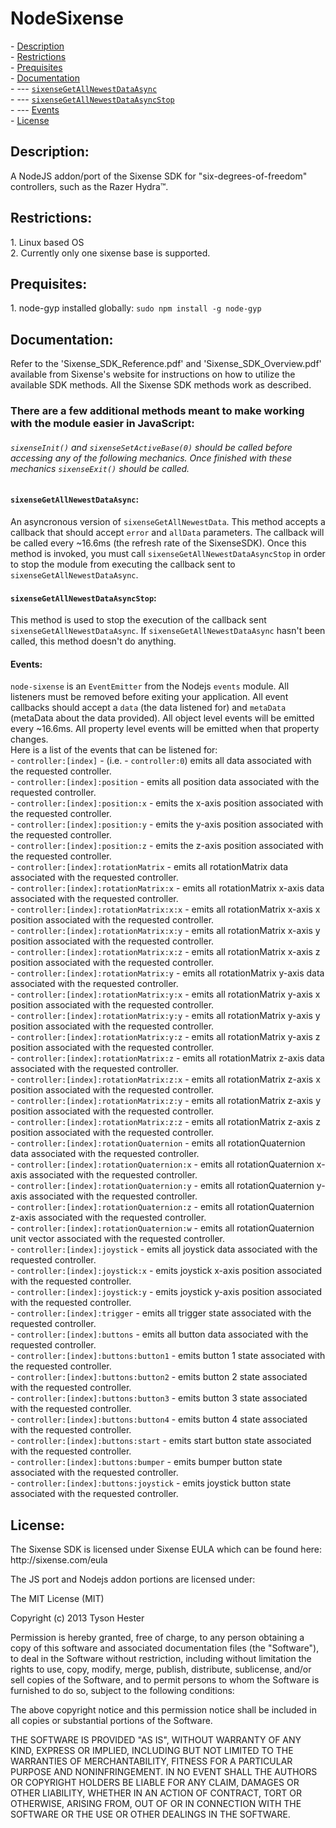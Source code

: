 <h1>NodeSixense</h1>
- <a href="https://github.com/ironman9967/NodeSixense#description">Description</a><br>
- <a href="https://github.com/ironman9967/NodeSixense#restrictions">Restrictions</a><br>
- <a href="https://github.com/ironman9967/NodeSixense#prequisites">Prequisites</a><br>
- <a href="https://github.com/ironman9967/NodeSixense#documentation">Documentation</a><br>
- --- <a href="https://github.com/ironman9967/NodeSixense#sixensegetallnewestdataasync"><code>sixenseGetAllNewestDataAsync</code></a><br>
- --- <a href="https://github.com/ironman9967/NodeSixense#sixensegetallnewestdataasyncstop"><code>sixenseGetAllNewestDataAsyncStop</code></a><br>
- --- <a href="https://github.com/ironman9967/NodeSixense#events">Events</a><br>
- <a href="https://github.com/ironman9967/NodeSixense#license">License</a><br>
<h2>Description:</h2>
A NodeJS addon/port of the Sixense SDK for "six-degrees-of-freedom" controllers, such as the Razer Hydra™.
<h2>Restrictions:</h2>
1. Linux based OS<br>
2. Currently only one sixense base is supported.<br>
<h2>Prequisites:</h2>
1. node-gyp installed globally: <code>sudo npm install -g node-gyp</code><br>
<h2>Documentation:</h2>
Refer to the 'Sixense_SDK_Reference.pdf' and 'Sixense_SDK_Overview.pdf' available from Sixense's website for instructions on how to utilize the available SDK methods. All the Sixense SDK methods work as described.
<h3>There are a few additional methods meant to make working with the module easier in JavaScript:</h3>
<h6><code>sixenseInit()</code> and <code>sixenseSetActiveBase(0)</code> should be called before accessing any of the following mechanics. Once finished with these mechanics <code>sixenseExit()</code> should be called.</h6>
<h4><code>sixenseGetAllNewestDataAsync</code>:</h4>
An asyncronous version of <code>sixenseGetAllNewestData</code>. This method accepts a callback that should accept <code>error</code> and <code>allData</code> parameters. The callback will be called every ~16.6ms (the refresh rate of the SixenseSDK). Once this method is invoked, you must call <code>sixenseGetAllNewestDataAsyncStop</code> in order to stop the module from executing the callback sent to <code>sixenseGetAllNewestDataAsync</code>.
<h4><code>sixenseGetAllNewestDataAsyncStop</code>:</h4>
This method is used to stop the execution of the callback sent <code>sixenseGetAllNewestDataAsync</code>. If <code>sixenseGetAllNewestDataAsync</code> hasn't been called, this method doesn't do anything.
<h4>Events:</h4>
<code>node-sixense</code> is an <code>EventEmitter</code> from the Nodejs <code>events</code> module. All listeners must be removed before exiting your application. All event callbacks should accept a <code>data</code> (the data listened for) and <code>metaData</code> (metaData about the data provided). All object level events will be emitted every ~16.6ms. All property level events will be emitted when that property changes.<br>
Here is a list of the events that can be listened for:<br>
- <code>controller:[index]</code> - (i.e. - <code>controller:0</code>) emits all data associated with the requested controller.<br>
- <code>controller:[index]:position</code> - emits all position data associated with the requested controller.<br>
- <code>controller:[index]:position:x</code> - emits the x-axis position associated with the requested controller.<br>
- <code>controller:[index]:position:y</code> - emits the y-axis position associated with the requested controller.<br>
- <code>controller:[index]:position:z</code> - emits the z-axis position associated with the requested controller.<br>
- <code>controller:[index]:rotationMatrix</code> - emits all rotationMatrix data associated with the requested controller.<br>
- <code>controller:[index]:rotationMatrix:x</code> - emits all rotationMatrix x-axis data associated with the requested controller.<br>
- <code>controller:[index]:rotationMatrix:x:x</code> - emits all rotationMatrix x-axis x position associated with the requested controller.<br>
- <code>controller:[index]:rotationMatrix:x:y</code> - emits all rotationMatrix x-axis y position associated with the requested controller.<br>
- <code>controller:[index]:rotationMatrix:x:z</code> - emits all rotationMatrix x-axis z position associated with the requested controller.<br>
- <code>controller:[index]:rotationMatrix:y</code> - emits all rotationMatrix y-axis data associated with the requested controller.<br>
- <code>controller:[index]:rotationMatrix:y:x</code> - emits all rotationMatrix y-axis x position associated with the requested controller.<br>
- <code>controller:[index]:rotationMatrix:y:y</code> - emits all rotationMatrix y-axis y position associated with the requested controller.<br>
- <code>controller:[index]:rotationMatrix:y:z</code> - emits all rotationMatrix y-axis z position associated with the requested controller.<br>
- <code>controller:[index]:rotationMatrix:z</code> - emits all rotationMatrix z-axis data associated with the requested controller.<br>
- <code>controller:[index]:rotationMatrix:z:x</code> - emits all rotationMatrix z-axis x position associated with the requested controller.<br>
- <code>controller:[index]:rotationMatrix:z:y</code> - emits all rotationMatrix z-axis y position associated with the requested controller.<br>
- <code>controller:[index]:rotationMatrix:z:z</code> - emits all rotationMatrix z-axis z position associated with the requested controller.<br>
- <code>controller:[index]:rotationQuaternion</code> - emits all rotationQuaternion data associated with the requested controller.<br>
- <code>controller:[index]:rotationQuaternion:x</code> - emits all rotationQuaternion x-axis associated with the requested controller.<br>
- <code>controller:[index]:rotationQuaternion:y</code> - emits all rotationQuaternion y-axis associated with the requested controller.<br>
- <code>controller:[index]:rotationQuaternion:z</code> - emits all rotationQuaternion z-axis associated with the requested controller.<br>
- <code>controller:[index]:rotationQuaternion:w</code> - emits all rotationQuaternion unit vector associated with the requested controller.<br>
- <code>controller:[index]:joystick</code> - emits all joystick data associated with the requested controller.<br>
- <code>controller:[index]:joystick:x</code> - emits joystick x-axis position associated with the requested controller.<br>
- <code>controller:[index]:joystick:y</code> - emits joystick y-axis position associated with the requested controller.<br>
- <code>controller:[index]:trigger</code> - emits all trigger state associated with the requested controller.<br>
- <code>controller:[index]:buttons</code> - emits all button data associated with the requested controller.<br>
- <code>controller:[index]:buttons:button1</code> - emits button 1 state associated with the requested controller.<br>
- <code>controller:[index]:buttons:button2</code> - emits button 2 state associated with the requested controller.<br>
- <code>controller:[index]:buttons:button3</code> - emits button 3 state associated with the requested controller.<br>
- <code>controller:[index]:buttons:button4</code> - emits button 4 state associated with the requested controller.<br>
- <code>controller:[index]:buttons:start</code> - emits start button state associated with the requested controller.<br>
- <code>controller:[index]:buttons:bumper</code> - emits bumper button state associated with the requested controller.<br>
- <code>controller:[index]:buttons:joystick</code> - emits joystick button state associated with the requested controller.<br>

<h2>License:</h2>
The Sixense SDK is licensed under Sixense EULA which can be found here: http://sixense.com/eula

The JS port and Nodejs addon portions are licensed under:

The MIT License (MIT)

Copyright (c) 2013 Tyson Hester

Permission is hereby granted, free of charge, to any person obtaining a copy
of this software and associated documentation files (the "Software"), to deal
in the Software without restriction, including without limitation the rights
to use, copy, modify, merge, publish, distribute, sublicense, and/or sell
copies of the Software, and to permit persons to whom the Software is
furnished to do so, subject to the following conditions:

The above copyright notice and this permission notice shall be included in
all copies or substantial portions of the Software.

THE SOFTWARE IS PROVIDED "AS IS", WITHOUT WARRANTY OF ANY KIND, EXPRESS OR
IMPLIED, INCLUDING BUT NOT LIMITED TO THE WARRANTIES OF MERCHANTABILITY,
FITNESS FOR A PARTICULAR PURPOSE AND NONINFRINGEMENT. IN NO EVENT SHALL THE
AUTHORS OR COPYRIGHT HOLDERS BE LIABLE FOR ANY CLAIM, DAMAGES OR OTHER
LIABILITY, WHETHER IN AN ACTION OF CONTRACT, TORT OR OTHERWISE, ARISING FROM,
OUT OF OR IN CONNECTION WITH THE SOFTWARE OR THE USE OR OTHER DEALINGS IN
THE SOFTWARE.
